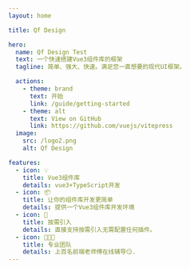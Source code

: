 ```yaml
---
layout: home

title: Qf Design

hero:
  name: Qf Design Test
  text: 一个快速搭建Vue3组件库的框架
  tagline: 简单、强大、快速。满足您一直想要的现代UI框架。

  actions:
    - theme: brand
      text: 开始
      link: /guide/getting-started
    - theme: alt
      text: View on GitHub
      link: https://github.com/vuejs/vitepress
  image:
    src: /logo2.png
    alt: Qf Design

features:
  - icon: 💡
    title: Vue3组件库
    details: vue3+TypeScript开发
  - icon: 📦
    title: 让你的组件库开发更简单
    details: 提供一个Vue3组件库开发环境
  - icon: 🔩
    title: 按需引入
    details: 直接支持按需引入无需配置任何插件。
  - icon: 👩🏻‍🏫
    title: 专业团队
    details: 上百名前端老师傅在线辅导😏.
---
```


<style>
:root {
  --vp-home-hero-name-color: transparent;
  --vp-home-hero-name-background: -webkit-linear-gradient(120deg, #bd34fe 30%, #41d1ff);

  --vp-home-hero-image-background-image: linear-gradient(-45deg, #bd34fe 50%, #47caff 50%);
  --vp-home-hero-image-filter: blur(40px);
}

@media (min-width: 640px) {
  :root {
    --vp-home-hero-image-filter: blur(56px);
  }
}

@media (min-width: 960px) {
  :root {
    --vp-home-hero-image-filter: blur(72px);
  }
}
</style>
